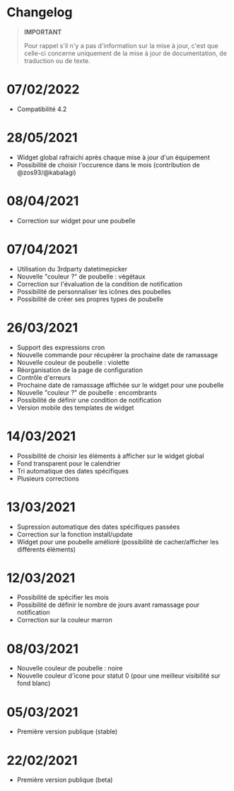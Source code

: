 # Changelog

>**IMPORTANT**
>
>Pour rappel s'il n'y a pas d'information sur la mise à jour, c'est que celle-ci concerne uniquement de la mise à jour de documentation, de traduction ou de texte.

# 07/02/2022

- Compatibilité 4.2

# 28/05/2021

- Widget global rafraichi après chaque mise à jour d'un équipement
- Possibilité de choisir l'occurence dans le mois (contribution de @zos93/@kabalagi)

# 08/04/2021

- Correction sur widget pour une poubelle

# 07/04/2021

- Utilisation du 3rdparty datetimepicker
- Nouvelle "couleur ?" de poubelle : végétaux
- Correction sur l'évaluation de la condition de notification
- Possibilité de personnaliser les icônes des poubelles
- Possibilité de créer ses propres types de poubelle

# 26/03/2021

- Support des expressions cron
- Nouvelle commande pour récupérer la prochaine date de ramassage
- Nouvelle couleur de poubelle : violette
- Réorganisation de la page de configuration
- Contrôle d'erreurs
- Prochaine date de ramassage affichée sur le widget pour une poubelle
- Nouvelle "couleur ?" de poubelle : encombrants
- Possibilité de définir une condition de notification
- Version mobile des templates de widget

# 14/03/2021

- Possibilité de choisir les éléments à afficher sur le widget global
- Fond transparent pour le calendrier
- Tri automatique des dates spécifiques
- Plusieurs corrections

# 13/03/2021

- Supression automatique des dates spécifiques passées
- Correction sur la fonction install/update
- Widget pour une poubelle amélioré (possibilité de cacher/afficher les différents éléments)

# 12/03/2021

- Possibilité de spécifier les mois
- Possibilité de définir le nombre de jours avant ramassage pour notification
- Correction sur la couleur marron

# 08/03/2021

- Nouvelle couleur de poubelle : noire
- Nouvelle couleur d'icone pour statut 0 (pour une meilleur visibilité sur fond blanc)

# 05/03/2021

- Première version publique (stable)

# 22/02/2021

- Première version publique (beta)
